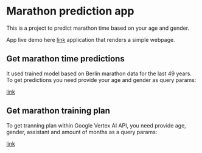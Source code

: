 # Marathon prediction app

This is a project to predict marathon time based on your age and gender.

App live demo here [link](https://martahon-prediction-app-uu77f463wa-ez.a.run.app/) application that renders a simple webpage.

## Get marathon time predictions
It used trained model based on Berlin marathon data for the last 49 years.
To get predictions you need provide your age and gender as query params:

[link](https://martahon-prediction-app-uu77f463wa-ez.a.run.app/predict?age=30&gender=male)

## Get marathon training plan
To get tranning plan within Google Vertex AI API, you need provide age, gender, assistant and amount of months as a query params:

[link](https://martahon-prediction-app-uu77f463wa-ez.a.run.app/plan?age=30&gender=male&mounts=6&assistant=open-ai)